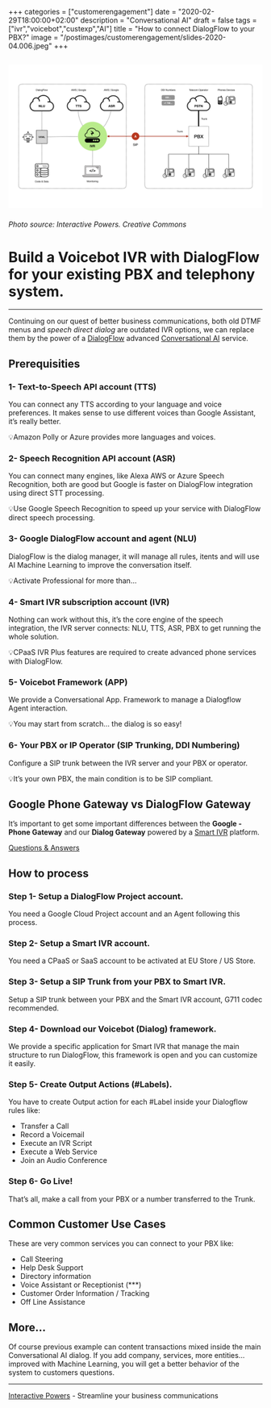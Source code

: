 +++
categories = ["customerengagement"]
date = "2020-02-29T18:00:00+02:00"
description = "Conversational AI"
draft = false
tags = ["ivr","voicebot","custexp","AI"]
title = "How to connect DialogFlow to your PBX?"
image = "/postimages/customerengagement/slides-2020-04.006.jpeg"
+++

![Voicebot IVR DialogFlow Gateway](/postimages/customerengagement/slides-diagram-01.005.png)
-----------
###### Photo source: Interactive Powers. Creative Commons

#	Build a Voicebot IVR with DialogFlow for your existing PBX and telephony system.
---

Continuing on our quest of better business communications, both old DTMF menus and *speech direct dialog* are outdated IVR options, we can replace them by the power of a [DialogFlow](https://dialogflow.com/) advanced [Conversational AI](https://blog.ivrpowers.com/post/products/conversational-ivr-applications/) service.  

##	Prerequisities

###	1- Text-to-Speech API account (TTS)

You can connect any TTS according to your language and voice preferences. It makes sense to use different voices than Google Assistant, it’s really better.

💡Amazon Polly or Azure provides more languages and voices.

###	2- Speech Recognition API account (ASR)

You can connect many engines, like Alexa AWS or Azure Speech Recognition, both are good but Google is faster on DialogFlow integration using direct STT processing.

💡Use Google Speech Recognition to speed up your service with DialogFlow direct speech processing.

###	3- Google DialogFlow account and agent (NLU)

DialogFlow is the dialog manager, it will manage all rules, itents and will use AI Machine Learning to improve the conversation itself.

💡Activate Professional for more than…

###	4- Smart IVR subscription account (IVR)

Nothing can work without this, it’s the core engine of the speech integration, the IVR server connects: NLU, TTS, ASR, PBX to get running the whole solution.

💡CPaaS IVR Plus features are required to create advanced phone services with DialogFlow.

###	5- Voicebot Framework (APP)

We provide a Conversational App. Framework to manage a Dialogflow Agent interaction. 

💡You may start from scratch… the dialog is so easy!

###	6- Your PBX or IP Operator (SIP Trunking, DDI Numbering)

Configure a SIP trunk between the IVR server and your PBX or operator.

💡It’s your own PBX, the main condition is to be SIP compliant.

##	Google Phone Gateway vs DialogFlow Gateway

It’s important to get some important differences between the **Google - Phone Gateway** and our **Dialog Gateway** powered by a [Smart IVR](https://www.ivrpowers.com/voicexml) platform.

[Questions & Answers](/post/customerengagement/connecting-phone-calls-to-dialogflow/)

##	How to process

###	Step 1- Setup a DialogFlow Project account.

You need a Google Cloud Project account and an Agent following this process.

###	Step 2- Setup a Smart IVR account.

You need a CPaaS or SaaS account to be activated at EU Store / US Store.

###	Step 3- Setup a SIP Trunk from your PBX to Smart IVR.

Setup a SIP trunk between your PBX and the Smart IVR account, G711 codec recommended.

###	Step 4- Download our Voicebot (Dialog) framework.

We provide a specific application for Smart IVR that manage the main structure to run DialogFlow, this framework is open and you can customize it easily.

###	Step 5- Create Output Actions (#Labels).

You have to create Output action for each #Label inside your Dialogflow rules like:

- Transfer a Call
- Record a Voicemail
- Execute an IVR Script
- Execute a Web Service
- Join an Audio Conference

###	Step 6- Go Live!

That’s all, make a call from your PBX or a number transferred to the Trunk.

##	Common Customer Use Cases

These are very common services you can connect to your PBX like: 

- Call Steering
- Help Desk Support 
- Directory information
- Voice Assistant or Receptionist (***)
- Customer Order Information / Tracking
- Off Line Assistance

##	More…

Of course previous example can content transactions mixed inside the main Conversational AI dialog. If you add company, services, more entities… improved with Machine Learning, you will get a better behavior of the system to customers questions.

---
[Interactive Powers](http://www.ivrpowers.com/) - Streamline your business communications